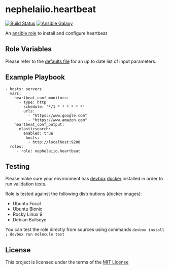 # nephelaiio.heartbeat

[![Build Status](https://github.com/nephelaiio/ansible-role-heartbeat/actions/workflows/molecule.yml/badge.svg)](https://github.com/nephelaiio/ansible-role-heartbeat/actions/workflows/molecule.yml)
[![Ansible Galaxy](http://img.shields.io/badge/ansible--galaxy-nephelaiio.heartbeat.vim-blue.svg)](https://galaxy.ansible.com/nephelaiio/heartbeat/)

An [ansible role](https://galaxy.ansible.com/nephelaiio/heartbeat) to install and configure heartbeat

## Role Variables

Please refer to the [defaults file](/defaults/main.yml) for an up to date list of input parameters.

## Example Playbook

```
- hosts: servers
  vars:
    heartbeat_conf_monitors:
      - type: http
        schedule: '*/1 * * * * * *'
        urls:
          - "https://www.google.com"
          - "https://www.amazon.com"
    heartbeat_conf_output:
      elasticsearch:
        enabled: true
         hosts:
          - http://localhost:9200
  roles:
     - role: nephelaiio.heartbeat
```

## Testing

Please make sure your environment has [devbox](https://www.jetify.com/devbox) [docker](https://www.docker.com) installed in order to run validation tests.

Role is tested against the following distributions (docker images):

- Ubuntu Focal
- Ubuntu Bionic
- Rocky Linux 9
- Debian Bullseye

You can test the role directly from sources using commands `devbox install ; devbox run molecule test`

## License

This project is licensed under the terms of the [MIT License](/LICENSE)
